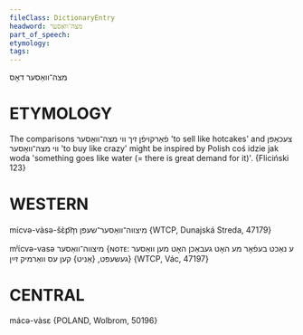```yaml
---
fileClass: DictionaryEntry
headword: מצה־וואַסער
part_of_speech: 
etymology: 
tags: 
---
```

מצה־וואַסער
דאָס

ETYMOLOGY
===========
The comparisons פֿאַרקויפֿן זיך ווי מצה־וואַסער 'to sell like hotcakes' and צעכאַפּן ווי מצה־וואַסער 'to buy like crazy' might be inspired by Polish coś idzie jak woda 'something goes like water (= there is great demand for it)'.
{Fliciński 123}


WESTERN
========

mɩ́cvə-vàsə-šɛ̀p͡m̩ מיצווה־וואַסער־שעפּן {WTCP, Dunajská Streda, 47179}

mʲɩ́cvə-vasə מיצווה־וואַסער {ɴᴏᴛᴇ: ע נאַכט בעפֿאָר מע האָט געבאַכן האָט מען וואַסער געשעפּט, {אַניט} קען עס וואַרמיק זײַן} {WTCP, Vác, 47197}

CENTRAL
========

mácə-vàsɛ {POLAND, Wolbrom, 50196}